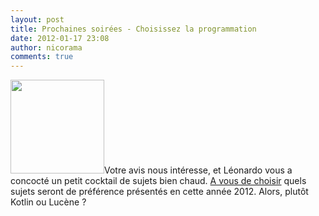 ```yaml
---
layout: post
title: Prochaines soirées - Choisissez la programmation
date: 2012-01-17 23:08
author: nicorama
comments: true
---
```

<a href="http://toulousejug.org/wp-content/uploads/2012/01/votre-avis.jpg"><img src="http://toulousejug.org/wp-content/uploads/2012/01/votre-avis-150x150.jpg" alt="" title="votre avis" width="150" height="150" class="size-thumbnail wp-image-261" /></a>Votre avis nous intéresse, et Léonardo vous a concocté un petit cocktail de sujets bien chaud. <a href="https://docs.google.com/spreadsheet/viewform?hl=en_US&formkey=dDROSHhueHIwanBfRnFaWHhZMnpjcVE6MQ">A vous de choisir</a> quels sujets seront de préférence présentés en cette année 2012.
Alors, plutôt Kotlin ou Lucène ?


